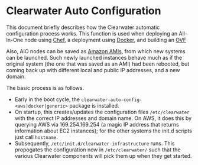 Clearwater Auto Configuration
=============================

This document briefly describes how the Clearwater automatic configuration
process works. This function is used when deploying an All-In-One node using 
[Chef](http://clearwater.readthedocs.org/en/latest/Creating_a_deployment_with_Chef/index.html#creating-an-all-in-one-aio-node), 
a deployment using [Docker](https://github.com/Metaswitch/clearwater-docker/blob/master/README.md), 
and building an [OVF](http://clearwater.readthedocs.org/en/latest/All_in_one_OVF_Installation/index.html)

Also, AIO nodes can be saved as [Amazon AMIs](http://clearwater.readthedocs.org/en/latest/All_in_one_EC2_AMI_Installation/index.html), 
from which new systems can be launched. Such newly launched instances behave 
much as if the original system (the one that was saved as an AMI) had been 
rebooted, but coming back up with different local and public IP addresses, 
and a new domain.

The basic process is as follows.

-   Early in the boot cycle, the `clearwater-auto-config-<aws|docker|generic>`
    package is installed. 
-   On startup, this creates/updates the configuration files `/etc/clearwater`
    with the correct IP addresses and domain name. On AWS, it does this by
    querying AWS via 169.254.169.254 (a magic IP address that returns information 
    about EC2 instances); for the other systems the init.d scripts just call
    `hostname`. 
-   Subsequently, `/etc/init.d/clearwater-infrastructure` runs.  This propogates 
    the configuration now in `/etc/clearwater/` such that the various Clearwater 
    components will pick them up when they get started.
